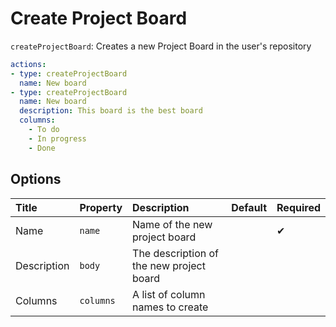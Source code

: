 # Create Project Board

`createProjectBoard`: Creates a new Project Board in the user's repository



```yaml
actions:
- type: createProjectBoard
  name: New board
- type: createProjectBoard
  name: New board
  description: This board is the best board
  columns:
    - To do
    - In progress
    - Done
```

## Options

| Title | Property | Description | Default | Required |
| :---- | :--- | :---------- | :------ | :------- |
| Name | `name` | Name of the new project board |  | ✔ |
| Description | `body` | The description of the new project board |  |  |
| Columns | `columns` | A list of column names to create |  |  |
